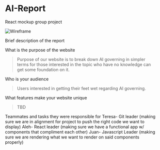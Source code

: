 # AI-Report
React mockup group project

![Wireframe](./images/home.png)

Brief description of the report
>

What is the purpose of the website
>Purpose of our website is to break down AI governing in simpler terms for those interested in the topic who have no knowledge can get some foundation on it. 

Who is your audience
>Users interested in getting their feet wet regarding AI governing. 

What features make your website unique
>TBD

Teammates and tasks they were responsible for 
Teresa- Git leader (making sure we are in alignment for project to push the right code we want to display)
Aleh- React leader (making sure we have a functional app w/ components that compliment each other)
Juan- Javascript Leader (making sure we are rendering what we want to render on said components properly)
